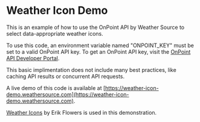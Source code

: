# Weather Icon Demo

This is an example of how to use the OnPoint API by Weather Source to select data-appropriate weather icons.

To use this code, an environment variable named "ONPOINT_KEY" must be set to a valid OnPoint API key. To get an OnPoint API key, visit the [OnPoint API Developer Portal](https://developer.weathersource.com/#developer-account-sign-up).

This basic implimentation does not include many best practices, like caching API results or concurrent API requests.

A live demo of this code is available at [https://weather-icon-demo.weathersource.com](https://weather-icon-demo.weathersource.com).

[Weather Icons](https://erikflowers.github.io/weather-icons/) by Erik Flowers is used in this demonstration.